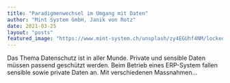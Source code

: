 ```yaml
---
title: "Paradigmenwechsel im Umgang mit Daten"
author: "Mint System GmbH, Janik von Rotz"
date: 2021-03-25
layout: "posts"
featured_image: "https://www.mint-system.ch/unsplash/zy4EGUhf4NM/locked.jpe"
---
```


Das Thema Datenschutz ist in aller Munde. Private und sensible Daten müssen passend geschützt werden. Beim Betrieb eines ERP-System fallen sensible sowie private Daten an. Mit verschiedenen Massnahmen...

